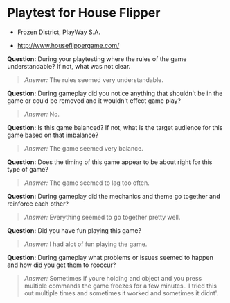 # Playtest for House Flipper

* Frozen District, PlayWay S.A.

* http://www.houseflippergame.com/

**Question:** During your playtesting where the rules of the game understandable? If not, what was not clear.
> _Answer:_ The rules seemed very understandable.

**Question:** During gameplay did you notice anything that shouldn't be in the game or could be removed and it wouldn't effect game play?
> _Answer:_ No. 

**Question:** Is this game balanced? If not, what is the target audience for this game based on that imbalance?
> _Answer:_ The game seemed very balance.

**Question:** Does the timing of this game appear to be about right for this type of game?
> _Answer:_ The game seemed to lag too often. 

**Question:** During gameplay did the mechanics and theme go together and reinforce each other?
> _Answer:_ Everything seemed to go together pretty well.

**Question:** Did you have fun playing this game?
> _Answer:_ I had alot of fun playing the game. 

**Question:** During gameplay what problems or issues seemed to happen and how did you get them to reoccur?
> _Answer:_ Sometimes if youre holding and object and you press multiple commands the game freezes for a few minutes.. I tried this out multiple times and sometimes it worked and sometimes it didnt'.
